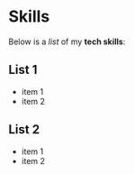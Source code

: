 # Skills

Below is a *list* of my **tech skills**:

## List 1
- item 1
- item 2

## List 2
- item 1
- item 2
